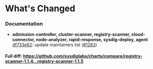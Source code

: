 # What's Changed

### Documentation
- **admission-controller, cluster-scanner, registry-scanner, cloud-connector, node-analyzer, rapid-response, sysdig-deploy, agent** [df733e62](https://github.com/sysdiglabs/charts/commit/df733e6294eae1967197e3521473a5fab0282b67): update maintainers list ([#1283](https://github.com/sysdiglabs/charts/issues/1283))
#### Full diff: https://github.com/sysdiglabs/charts/compare/registry-scanner-1.1.4...registry-scanner-1.1.5
